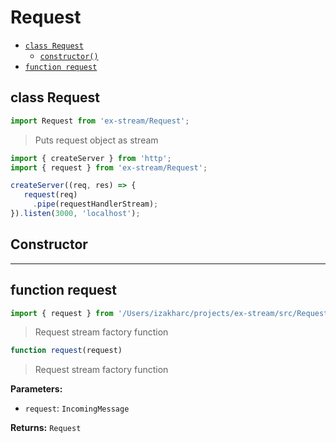 # Request

- [`class Request`](#class-request)
  - [`constructor()`](#request-constructor-constructor)
- [`function request`](#function-request)

<a id="class-request"></a><h2>class Request</h2>
``` javascript
import Request from 'ex-stream/Request';
```
> Puts request object as stream



``` javascript
import { createServer } from 'http';
import { request } from 'ex-stream/Request';

createServer((req, res) => {
   request(req)
     .pipe(requestHandlerStream);
}).listen(3000, 'localhost');
```



<h2>Constructor</h2>
<a id="request-constructor-constructor"></a>


---

<a id="function-request"></a><h2>function request</h2>
``` javascript
import { request } from '/Users/izakharc/projects/ex-stream/src/Request';
```
> Request stream factory function

``` javascript
function request(request)
```

> Request stream factory function

**Parameters:**

- `request`: `IncomingMessage`

**Returns:** `Request`

